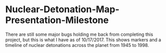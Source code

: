 # Nuclear-Detonation-Map-Presentation-Milestone
There are still some major bugs holding me back from completing this project, but this is what I have as of 10/17/2017. This shows markers and a timeline of nuclear detonations across the planet from 1945 to 1998.
